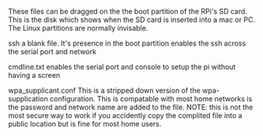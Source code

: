 These files can be dragged on the the boot partition of the RPi's SD card. This is the disk which shows when the SD card is inserted into a mac or PC. The Linux partitions are normally invisable.

ssh
a blank file. It's presence in the boot partition enables the ssh across the serial port and network

cmdline.txt
enables the serial port and console to setup the pi without having a screen

wpa_supplicant.conf 
This is a stripped down version of the wpa-supplication configuration. This is compatable with most home networks is the password and network name are added to the file. NOTE: this is not the most secure way to work if you accidently copy the complited file into a public location but is fine for most home users.
